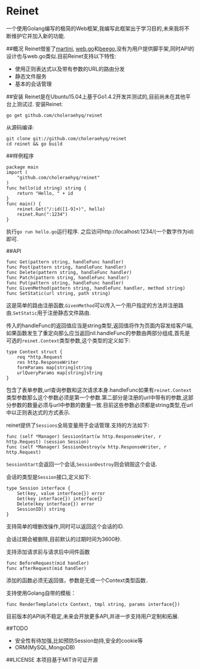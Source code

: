 # Reinet
一个使用Golang编写的极简的Web框架,我编写此框架出于学习目的,未来我将不断维护它并加入新的功能.

##概况
Reinet借鉴了[martini](https://github.com/go-martini/martini), [web.go](https://github.com/hoisie/web)和[beego](https://github.com/astaxie/beego),没有为用户提供脚手架,同时API的设计也与web.go类似.目前Reinet支持以下特性:
* 使用正则表达式以及带有参数的URL的路由分发
* 静态文件服务
* 基本的会话管理

##安装
Reinet是在Ubuntu15.04上基于Go1.4.2开发并测试的,目前尚未在其他平台上测试过.
安装Reinet:

`go get github.com/choleraehyq/reinet`

从源码编译:
```
git clone git://github.com/choleraehyq/reinet
cd reinet && go build 
```
##样例程序
```Golang
package main
import (
    "github.com/choleraehyq/reinet"
)
func hello(id string) string {
    return "Hello, " + id
}
func main() {
    reinet.Get("/:id([1-9]+)", hello)
    reinet.Run(":1234")
}
```
执行`go run hello.go`运行程序.
之后访问http://localhost:1234/(一个数字作为id)即可.

##API
```
func Get(pattern string, handleFunc handler)
func Post(pattern string, handleFunc handler)
func Delete(pattern string, handleFunc handler)
func Patch(pattern string, handleFunc handler)
func Put(pattern string, handleFunc handler)
func GivenMethod(pattern string, handleFunc handler, method string)
func SetStatic(url string, path string)
```
这是简单的路由注册函数.`GivenMethod`可以传入一个用户指定的方法并注册路由.`SetStatic`用于注册静态文件路由.

传入的handleFunc的返回值应当是string类型,返回值将作为页面内容发给客户端,如果函数发生了重定向那么应当返回nil.handleFunc的参数由两部分组成,首先是可选的`reinet.Context`类型参数,这个类型的定义如下:
```Golang
type Context struct {
	req *http.Request
	res http.ResponseWriter
	formParams map[string]string
	urlQueryParams map[string]string
}
```
包含了表单参数,url查询参数和这次请求本身.handleFunc如果有`reinet.Context`类型参数那么这个参数必须是第一个参数.第二部分是注册的url中带有的参数,这部分参数的数量必须与url中参数的数量一致.目前这些参数必须都是string类型,在url中以正则表达式的方式表示.

reinet提供了`Sessions`全局变量用于会话管理.支持的方法如下:
```
func (self *Manager) SessionStart(w http.ResponseWriter, r http.Request) (session Session) 
func (self *Manager) SessionDestroy(w http.ResponseWriter, r http.Request) 
```
`SessionStart`会返回一个会话,`SessionDestroy`则会销毁这个会话.

会话的类型是`Session`接口,定义如下:
```
type Session interface {
	Set(key, value interface{}) error
	Get(key interface{}) interface{}
	Delete(key interface{}) error
	SessionID() string
}
```
支持简单的增删改操作,同时可以返回这个会话的ID.

会话过期会被删除,目前默认的过期时间为3600秒.

支持添加请求前与请求后中间件函数
```
func BeforeRequest(mid handler)
func afterRequest(mid handler)
```
添加的函数必须无返回值，参数是无或一个Context类型函数．

支持使用Golang自带的模板：
```
func RenderTemplate(ctx Context, tmpl string, params interface{})
```

目前版本的API尚不稳定,未来会开放更多API,并进一步支持用户定制和拓展.

##TODO
* 安全性有待加强,比如预防Session劫持,安全的cookie等
* ORM(MySQL,MongoDB)

##LICENSE
本项目基于MIT许可证开源